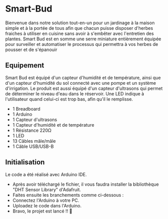 # Smart-Bud
Bienvenue dans notre solution tout-en-un pour un jardinage à la maison simple et à la portée de tous afin que chacun puisse disposer d'herbes fraiches à utiliser en cuisine sans avoir à s'embêter avec l'entretien des plantes. Smart Bud est en somme une serre miniature entièrement équipée pour surveiller et automatiser le processus qui permettra à vos herbes de pousser et de s'épanouir

## Equipement
Smart Bud est équipé d'un capteur d'humidité et de température, ainsi que d'un capteur d'humidité du sol connecté avec une pompe et un système d'irrigation. Le produit est aussi équipé d'un capteur d'ultrasons qui permet de déterminer le niveau d'eau dans le réservoir. Une LED indique à l'utilisateur quand celui-ci est trop bas, afin qu'il le remplisse.

- 1 Breadboard
- 1 Arduino
- 1 Capteur d'ultrasons
- 1 Capteur d'humidité et de température
- 1 Résistance 220Ω
- 1 LED
- 13 Câbles mâle/mâle
- 1 Câble USB/USB-B

## Initialisation
Le code a été réalisé avec Arduino IDE.

- Après avoir téléchargé le fichier, il vous faudra installer la bibliothèque "DHT Sensor Library" d'Adafruit.
- Faites ensuite les branchements comme ci-dessous :
- Connectez l'Arduino à votre PC.
- Uploadez le code dans l'Arduino.
- Bravo, le projet est lancé !! 🙂
